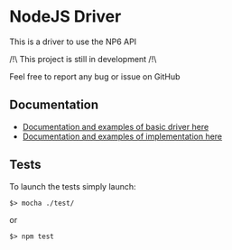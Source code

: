 # NodeJS Driver

This is a driver to use the NP6 API

/!\ This project is still in development /!\

Feel free to report any bug or issue on GitHub

## Documentation
- [Documentation and examples of basic driver here](./src/README.md)
- [Documentation and examples of implementation here](./Implementation/README.md)

## Tests

To launch the tests simply launch:

```
$> mocha ./test/
```
or
```
$> npm test
```